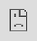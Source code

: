 ```yaml
---
title: Seaside Shop Listings
layout: page
type: seaside
---
```


<style>
    html, body {
      margin: 0;
      padding: 0;
      height: 100%;
      overflow: auto;
    }

    iframe {
      position: fixed;
      top: 0;
      left: 0;
      right: 0;
      width: 100%;
      height: 100%;
      border: none;
      overflow: hidden;
    }

    #footer {
      position: relative;
      width: 100%;
      background-color: black;
    }

    #footer #credits {
      background-color: black;
      padding: .75rem;
      font-size: .85rem;
      color: white;
      text-align: center;
    }

    #footer #credits a {
      text-decoration: underline;
      font-weight: bolder;
      color: #fff;
    }

    #footer {
      position: absolute;
      bottom: 0;
      width: 100%;
    }
  </style>

<iframe id="fullscreenIframe" src="https://api.scyted.tv/shop" frameborder="0"></iframe>

  <script>
    window.addEventListener('resize', resizeIframe);
    
    function resizeIframe() {
      const iframe = document.getElementById('fullscreenIframe');
      iframe.style.height = `${window.innerHeight}px`;
    }

    resizeIframe();
  </script>